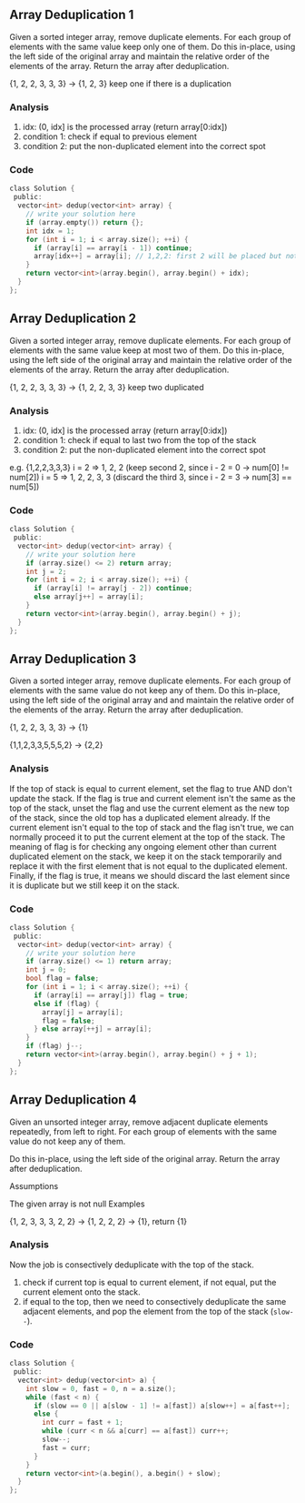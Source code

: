 ## Array Deduplication 1

Given a sorted integer array, remove duplicate elements. For each group of elements with the same value keep only one of them. Do this in-place, using the left side of the original array and maintain the relative order of the elements of the array. Return the array after deduplication.

{1, 2, 2, 3, 3, 3} → {1, 2, 3} keep one if there is a duplication

### Analysis

1. idx: (0, idx] is the processed array (return array[0:idx])
2. condition 1: check if equal to previous element
3. condition 2: put the non-duplicated element into the correct spot

### Code

```c
class Solution {
 public:
  vector<int> dedup(vector<int> array) {
    // write your solution here
    if (array.empty()) return {};
    int idx = 1;
    for (int i = 1; i < array.size(); ++i) {
      if (array[i] == array[i - 1]) continue;
      array[idx++] = array[i]; // 1,2,2: first 2 will be placed but not the second 2
    }
    return vector<int>(array.begin(), array.begin() + idx);
  }
};

```

## Array Deduplication 2

Given a sorted integer array, remove duplicate elements. For each group of elements with the same value keep at most two of them. Do this in-place, using the left side of the original array and maintain the relative order of the elements of the array. Return the array after deduplication.

{1, 2, 2, 3, 3, 3} → {1, 2, 2, 3, 3} keep two duplicated

### Analysis

1. idx: (0, idx] is the processed array (return array[0:idx])
2. condition 1: check if equal to last two from the top of the stack
3. condition 2: put the non-duplicated element into the correct spot

e.g. {1,2,2,3,3,3}
i = 2 => 1, 2, 2 (keep second 2, since i - 2 = 0 -> num[0] != num[2])
i = 5 => 1, 2, 2, 3, 3 (discard the third 3, since i - 2 = 3 -> num[3] == num[5])

### Code

```c
class Solution {
 public:
  vector<int> dedup(vector<int> array) {
    // write your solution here
    if (array.size() <= 2) return array;
    int j = 2;
    for (int i = 2; i < array.size(); ++i) {
      if (array[i] != array[j - 2]) continue;
      else array[j++] = array[i];
    }
    return vector<int>(array.begin(), array.begin() + j);
  }
};

```

## Array Deduplication 3

Given a sorted integer array, remove duplicate elements. For each group of elements with the same value do not keep any of them. Do this in-place, using the left side of the original array and and maintain the relative order of the elements of the array. Return the array after deduplication.

{1, 2, 2, 3, 3, 3} → {1}

{1,1,2,3,3,5,5,5,2} -> {2,2}

### Analysis

If the top of stack is equal to current element, set the flag to true AND don't update the stack. If the flag is true and current element isn't the same as the top of the stack, unset the flag and use the current element as the new top of the stack, since the old top has a duplicated element already. If the current element isn't equal to the top of stack and the flag isn't true, we can normally proceed it to put the current element at the top of the stack. The meaning of flag is for checking any ongoing element other than current duplicated element on the stack, we keep it on the stack temporarily and replace it with the first element that is not equal to the duplicated element. Finally, if the flag is true, it means we should discard the last element since it is duplicate but we still keep it on the stack.

### Code

```c
class Solution {
 public:
  vector<int> dedup(vector<int> array) {
    // write your solution here
    if (array.size() <= 1) return array;
    int j = 0;
    bool flag = false;
    for (int i = 1; i < array.size(); ++i) {
      if (array[i] == array[j]) flag = true;
      else if (flag) {
        array[j] = array[i];
        flag = false;
      } else array[++j] = array[i];
    }
    if (flag) j--;
    return vector<int>(array.begin(), array.begin() + j + 1);
  }
};

```

## Array Deduplication 4

Given an unsorted integer array, remove adjacent duplicate elements repeatedly, from left to right. For each group of elements with the same value do not keep any of them.

Do this in-place, using the left side of the original array. Return the array after deduplication.

Assumptions

The given array is not null
Examples

{1, 2, 3, 3, 3, 2, 2} → {1, 2, 2, 2} → {1}, return {1}

### Analysis

Now the job is consectively deduplicate with the top of the stack.

1. check if current top is equal to current element, if not equal, put the current element onto the stack.
2. if equal to the top, then we need to consectively deduplicate the same adjacent elements, and pop the element from the top of the stack (`slow--`).

### Code

```c
class Solution {
 public:
  vector<int> dedup(vector<int> a) {
    int slow = 0, fast = 0, n = a.size();
    while (fast < n) {
      if (slow == 0 || a[slow - 1] != a[fast]) a[slow++] = a[fast++];
      else {
        int curr = fast + 1;
        while (curr < n && a[curr] == a[fast]) curr++;
        slow--;
        fast = curr;
      }
    }
    return vector<int>(a.begin(), a.begin() + slow);
  }
};

```

